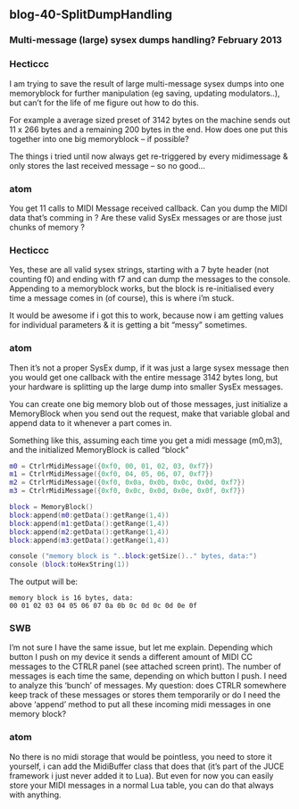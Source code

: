 ## blog-40-SplitDumpHandling

### Multi-message (large) sysex dumps handling? February 2013


### Hecticcc

I am trying to save the result of large multi-message sysex dumps into one memoryblock for further manipulation (eg saving, updating modulators..), but can’t for the life of me figure out how to do this.

For example a average sized preset of 3142 bytes on the machine sends out 11 x 266 bytes and a remaining 200 bytes in the end.
How does one put this together into one big memoryblock – if possible?

The things i tried until now always get re-triggered by every midimessage & only stores the last received message – so no good…


### atom

You get 11 calls to MIDI Message received callback. Can you dump the MIDI data that’s comming in ? Are these valid SysEx messages or are those just chunks of memory ?


### Hecticcc

Yes, these are all valid sysex strings, starting with a 7 byte header (not counting f0) and ending with f7 and can dump the messages to the console.
Appending to a memoryblock works, but the block is re-initialised every time a message comes in (of course), this is where i’m stuck.

It would be awesome if i got this to work, because now i am getting values for individual parameters & it is getting a bit “messy” sometimes.


### atom

Then it’s not a proper SysEx dump, if it was just a large sysex message then you would get one callback with the entire message 3142 bytes long, but your hardware is splitting up the large dump into smaller SysEx messages.

You can create one big memory blob out of those messages, just initialize a MemoryBlock when you send out the request, make that variable global and append data to it whenever a part comes in.

Something like this, assuming each time you get a midi message (m0,m3), and the initialized MemoryBlock is called “block”

```lua
m0 = CtrlrMidiMessage({0xf0, 00, 01, 02, 03, 0xf7})
m1 = CtrlrMidiMessage({0xf0, 04, 05, 06, 07, 0xf7})
m2 = CtrlrMidiMessage({0xf0, 0x0a, 0x0b, 0x0c, 0x0d, 0xf7})
m3 = CtrlrMidiMessage({0xf0, 0x0c, 0x0d, 0x0e, 0x0f, 0xf7})

block = MemoryBlock()
block:append(m0:getData():getRange(1,4))
block:append(m1:getData():getRange(1,4))
block:append(m2:getData():getRange(1,4))
block:append(m3:getData():getRange(1,4))

console ("memory block is "..block:getSize().." bytes, data:")
console (block:toHexString(1))
```
The output will be:
```
memory block is 16 bytes, data:
00 01 02 03 04 05 06 07 0a 0b 0c 0d 0c 0d 0e 0f
```


### SWB

I’m not sure I have the same issue, but let me explain. Depending which button I push on my device it sends a different amount of MIDI CC messages to the CTRLR  panel (see attached screen print). The number of messages is each time the same, depending on which button I push. I need to analyze this ‘bunch’ of messages. My question: does CTRLR somewhere keep track of  these messages or stores them temporarily or do I need the above ‘append’ method to put all these incoming midi messages in one memory block?


### atom

No there is no midi storage that would be pointless, you need to store it yourself, i can add the MidiBuffer class that does that (it’s part of the JUCE framework i just never added it to Lua). But even for now you can easily store your MIDI messages in a normal Lua table, you can do that always with anything.

